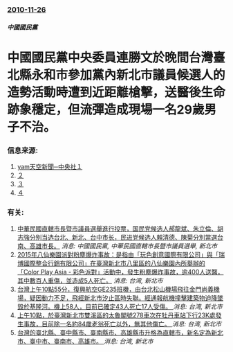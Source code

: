 ### [2010-11-26](/news/2010/11/26/index.md)

##### 中國國民黨
#  中國國民黨中央委員連勝文於晚間台灣臺北縣永和市參加黨內新北市議員候選人的造勢活動時遭到近距離槍擊，送醫後生命跡象穩定，但流彈造成現場一名29歲男子不治。




### 信息来源:

1. [yam天空新聞─中央社１](http://n.yam.com/cna/society/201011/20101126227600.html)
2. [２](http://n.yam.com/cna/society/201011/20101126227695.html)
3. [３](http://n.yam.com/cna/politics/201011/20101126227684.html)
4. [４](http://n.yam.com/cna/politics/201011/20101126231291.html)

### 有关:

1. [ 中華民國直轄市長暨市議員選舉進行投票，国民党候选人郝龍斌、朱立倫、胡志強分别当选台北、新北、台中市长，民进党候选人賴清德、陳菊分別當選台南、高雄市長。](/zh/news/2010/11/27/中華民國直轄市長暨市議員選舉進行投票-国民党候选人郝龍斌-朱立倫-胡志強分别当选台北-新北-台中市长-民进党候选人賴清.md) _消息: 中國國民黨, 中華民國直轄市長暨市議員選舉, 新北市_
2. [2015年八仙樂園派對粉塵爆炸事故：是指由「玩色創意國際有限公司」與「瑞博國際整合行銷有限公司」在臺灣新北市八里區的八仙樂園內所舉辦的「Color Play Asia - 彩色派對」活動中，發生粉塵爆炸事故，逾400人送醫，其中數百人重傷，並造成5人死亡。](/zh/news/2015/06/27/2015年八仙樂園派對粉塵爆炸事故-是指由-玩色創意國際有限公司-與-瑞博國際整合行銷有限公司-在臺灣新北市八里區的八仙.md) _消息: 台湾, 新北市_
3. [ 台灣上午10點55分，復興航空GE235班機，由台北松山機場飛往金門尚義機場，疑因動力不足，飛經新北市汐止區時失聯。經通報航機撞擊建築物迫降墜毀於基隆河。機上58人，目前已確定43人死亡17人受傷。 ](/zh/news/2015/02/3/台灣上午10點55分-復興航空GE235班機-由台北松山機場飛往金門尚義機場-疑因動力不足-飛經新北市汐止區時失聯-經.md) _消息: 台湾, 新北市_
4. [上午10點，於臺灣新北市雙溪區的太魯閣號278車次在牡丹車站下行23K處發生事故，目前除一名約84歲老翁死亡以外，無其他傷亡。 ](/zh/news/2014/08/28/上午10點-於臺灣新北市雙溪區的太魯閣號278車次在牡丹車站下行23K處發生事故-目前除一名約84歲老翁死亡以外-無其他.md) _消息: 台湾, 新北市_
5. [ 台灣的臺北縣、臺中縣市、臺南縣市、高雄縣市升格為直轄市，新名定為新北市、臺中市、臺南市、高雄市。 ](/zh/news/2010/12/25/台灣的臺北縣-臺中縣市-臺南縣市-高雄縣市升格為直轄市-新名定為新北市-臺中市-臺南市-高雄市.md) _消息: 台湾, 新北市_
